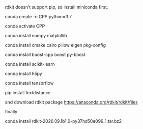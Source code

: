 
rdkit doesn't support pip, so install miniconda first.

conda create -n CPP python=3.7

conda activate CPP

conda install numpy matplotlib

conda install cmake cairo pillow eigen pkg-config

conda install boost-cpp boost py-boost

conda install scikit-learn

conda install h5py

conda install tensorflow

pip install textdistance

and download rdkit package https://anaconda.org/rdkit/rdkit/files 

finally

conda install rdkit-2020.09.1b1.0-py37hd50e099_1.tar.bz2

